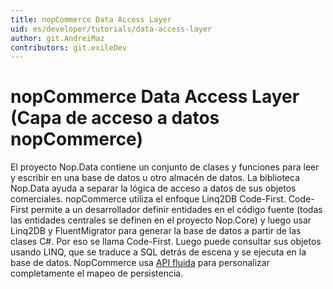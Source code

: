 ```yaml
---
title: nopCommerce Data Access Layer
uid: es/developer/tutorials/data-access-layer
author: git.AndreiMaz
contributors: git.exileDev
---
```


# nopCommerce Data Access Layer (Capa de acceso a datos nopCommerce)

El proyecto Nop.Data contiene un conjunto de clases y funciones para leer y escribir en una base de datos u otro almacén de datos. La biblioteca Nop.Data ayuda a separar la lógica de acceso a datos de sus objetos comerciales. nopCommerce utiliza el enfoque Linq2DB Code-First. Code-First permite a un desarrollador definir entidades en el código fuente (todas las entidades centrales se definen en el proyecto Nop.Core) y luego usar Linq2DB y FluentMigrator para generar la base de datos a partir de las clases C#. Por eso se llama Code-First. Luego puede consultar sus objetos usando LINQ, que se traduce a SQL detrás de escena y se ejecuta en la base de datos. NopCommerce usa [API fluida](https://fluentmigrator.github.io/articles/technical/fluent-api-create.html) para personalizar completamente el mapeo de persistencia.
